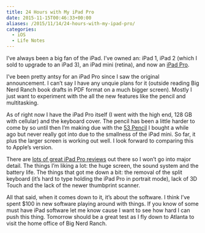 ```yaml
---
title: 24 Hours with My iPad Pro
date: 2015-11-15T00:46:33+00:00
aliases: /2015/11/14/24-hours-with-my-ipad-pro/
categories:
  - iOS
  - Life Notes
---
```


I&#8217;ve always been a big fan of the iPad. I&#8217;ve owned an: iPad 1, iPad 2 (which I sold to upgrade to an iPad 3), an iPad mini (retina), and now an [iPad Pro][1].

I&#8217;ve been pretty antsy for an iPad Pro since I saw the original announcement. I can&#8217;t say I have any unquie plans for it (outside reading Big Nerd Ranch book drafts in PDF format on a much bigger screen). Mostly I just want to experiment with the all the new features like the pencil and multitasking.

As of right now I have the iPad Pro itself (I went with the high end, 128 GB with cellular) and the keyboard cover. The pencil has been a little harder to come by so until then I&#8217;m making due with the [53 Pencil][2] I bought a while ago but never really got into due to the smallness of the iPad mini. So far, it plus the larger screen is working out well. I look forward to comparing this to Apple&#8217;s version.

There are [lots of great iPad Pro reviews][3] out there so I won&#8217;t go into major detail. The things I&#8217;m liking a lot: the huge screen, the sound system and the battery life. The things that got me down a bit: the removal of the split keyboard (it&#8217;s hard to type holding the iPad Pro in portrait mode), lack of 3D Touch and the lack of the newer thumbprint scanner.

All that said, when it comes down to it, it&#8217;s about the software. I think I&#8217;ve spent $100 in new software playing around with things. If you know of some must have iPad software let me know cause I want to see how hard I can push this thing. Tomorrow should be a great test as I fly down to Atlanta to visit the home office of Big Nerd Ranch.

[1]: http://www.apple.com/ipad-pro/
[2]: http://www.fiftythree.com/pencil
[3]: http://mjtsai.com/blog/2015/11/12/ipad-pro-reviews/
